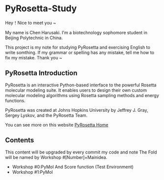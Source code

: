 # PyRosetta-Study

Hey！Nice to meet you ~

My name is Chen Harusaki. I'm a biotechnology sophomore student in Beijing Polytechnic in China.

This project is my note for studying PyRosetta and exercising English to write somthing. If my grammar or spelling has any mistake, tell me how to fix my mistake.
Thank you ~
## PyRosetta Introduction
PyRosetta is an interactive Python-based interface to the powerful Rosetta molecular modeling suite. It enables users to design their own custom molecular modeling algorithms using Rosetta sampling methods and energy functions.

PyRosetta was created at Johns Hopkins University by Jeffrey J. Gray, Sergey Lyskov, and the PyRosetta Team.

You can see more on this website [PyRosetta Home](http://www.pyrosetta.org/home)

## Contents
This content will be upgraded by every commit my code and note
The Fold will be named by Workshop #[Number]+Mainidea.
- Workshop #0:PyMol And Score function (Test Environment)
- Workshop #1:PyMol
